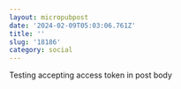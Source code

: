 ```yaml
---
layout: micropubpost
date: '2024-02-09T05:03:06.761Z'
title: ''
slug: '18186'
category: social
---
```

Testing accepting access token in post body

